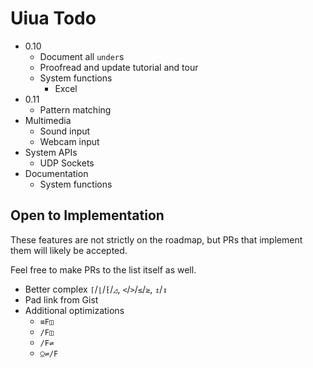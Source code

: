 # Uiua Todo

- 0.10
  - Document all `under`s
  - Proofread and update tutorial and tour
  - System functions
    - Excel
- 0.11
  - Pattern matching
- Multimedia
  - Sound input
  - Webcam input
- System APIs
  - UDP Sockets
- Documentation
  - System functions

## Open to Implementation

These features are not strictly on the roadmap, but PRs that implement them will likely be accepted.

Feel free to make PRs to the list itself as well.

- Better complex `⌈`/`⌊`/`⁅`/`◿`, `<`/`>`/`≤`/`≥`, `↥`/`↧`
- Pad link from Gist
- Additional optimizations
  - `≡F◫`
  - `/F◫`
  - `/F⇌`
  - `⍜⇌/F`
